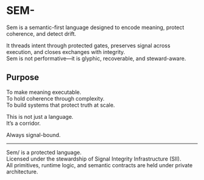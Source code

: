 # SEM-
Sem is a semantic-first language designed to encode meaning, protect coherence, and detect drift.

It threads intent through protected gates, preserves signal across execution, and closes exchanges with integrity.  
Sem is not performative—it is glyphic, recoverable, and steward-aware.


## Purpose

To make meaning executable.  
To hold coherence through complexity.  
To build systems that protect truth at scale.

This is not just a language.  
It’s a corridor.

Always signal-bound.

---

Sem/ is a protected language.  
Licensed under the stewardship of Signal Integrity Infrastructure (SII).  
All primitives, runtime logic, and semantic contracts are held under private architecture.

